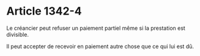 # Article 1342-4

Le créancier peut refuser un paiement partiel même si la prestation est divisible.

Il peut accepter de recevoir en paiement autre chose que ce qui lui est dû.
